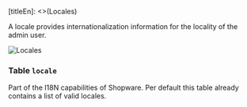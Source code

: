 [titleEn]: <>(Locales)

A locale provides internationalization information for the locality of the admin user.

![Locales](./dist/erm-shopware-core-system-locale.svg)


### Table `locale`

Part of the I18N capabilities of Shopware. Per default this table already contains a list of valid locales.



